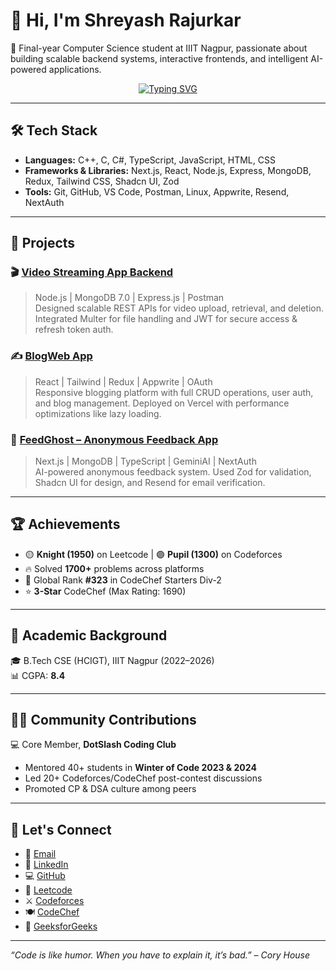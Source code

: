 # 👋 Hi, I'm Shreyash Rajurkar

🚀 Final-year Computer Science student at IIIT Nagpur, passionate about building scalable backend systems, interactive frontends, and intelligent AI-powered applications.

<div align="center">
  <p align="center">
  <a href="https://git.io/typing-svg">
    <img src="https://readme-typing-svg.demolab.com?font=Fira+Code&weight=500&size=24&duration=3000&pause=500&color=38BDF8&center=true&vCenter=true&width=700&lines=Hi+I'm+Shreyash+Rajurkar;Backend+Developer+%7C+Next.js+Enthusiast;MERN+Stack+Specialist+%7C+AI+Explorer;Competitive+Programmer+%7C+Open+Source+Contributor" alt="Typing SVG" />
  </a>
</p>
</div>

---

## 🛠️ Tech Stack
- **Languages:** C++, C, C#, TypeScript, JavaScript, HTML, CSS
- **Frameworks & Libraries:** Next.js, React, Node.js, Express, MongoDB, Redux, Tailwind CSS, Shadcn UI, Zod
- **Tools:** Git, GitHub, VS Code, Postman, Linux, Appwrite, Resend, NextAuth

---

## 💼 Projects

### 🎬 [Video Streaming App Backend](https://github.com/Shreyashiiitn)  
> Node.js | MongoDB 7.0 | Express.js | Postman  
Designed scalable REST APIs for video upload, retrieval, and deletion. Integrated Multer for file handling and JWT for secure access & refresh token auth.

### ✍️ [BlogWeb App](https://github.com/Shreyashiiitn)  
> React | Tailwind | Redux | Appwrite | OAuth  
Responsive blogging platform with full CRUD operations, user auth, and blog management. Deployed on Vercel with performance optimizations like lazy loading.

### 👻 [FeedGhost – Anonymous Feedback App](https://github.com/Shreyashiiitn)  
> Next.js | MongoDB | TypeScript | GeminiAI | NextAuth  
AI-powered anonymous feedback system. Used Zod for validation, Shadcn UI for design, and Resend for email verification.

---

## 🏆 Achievements

- 🟡 **Knight (1950)** on Leetcode | 🟣 **Pupil (1300)** on Codeforces  
- 🔥 Solved **1700+** problems across platforms  
- 🥇 Global Rank **#323** in CodeChef Starters Div-2  
- ⭐ **3-Star** CodeChef (Max Rating: 1690)

---

## 🧠 Academic Background

🎓 B.Tech CSE (HCIGT), IIIT Nagpur (2022–2026)  
📊 CGPA: **8.4**

---

## 👨‍💻 Community Contributions

💻 Core Member, **DotSlash Coding Club**  
- Mentored 40+ students in **Winter of Code 2023 & 2024**
- Led 20+ Codeforces/CodeChef post-contest discussions  
- Promoted CP & DSA culture among peers

---

## 🔗 Let's Connect

- 📧 [Email](mailto:shreyashrajurkariiitnagpur006@gmail.com)
- 🔗 [LinkedIn](https://www.linkedin.com/in/shreyashiiitn/)
- 💻 [GitHub](https://github.com/Shreyashiiitn)
- 🧠 [Leetcode](https://leetcode.com/u/crab_coder/)
- ⚔️ [Codeforces](https://codeforces.com/profile/crab_coder)
- 🍽️ [CodeChef](https://www.codechef.com/users/shreyasshh07)
- 🧩 [GeeksforGeeks](https://www.geeksforgeeks.org/user/shreyashrunu9/)

---

_“Code is like humor. When you have to explain it, it’s bad.” – Cory House_

